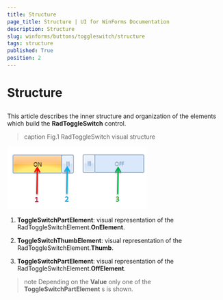 ```yaml
---
title: Structure
page_title: Structure | UI for WinForms Documentation
description: Structure
slug: winforms/buttons/toggleswitch/structure
tags: structure
published: True
position: 2
---
```


# Structure



## 

This article describes the inner structure and organization of the elements which build the __RadToggleSwitch__ 
          control.
        
>caption Fig.1 RadToggleSwitch visual structure

![buttons-toggleswitch-structure 001](images/buttons-toggleswitch-structure001.png)

1. __ToggleSwitchPartElement__: visual representation of the RadToggleSwitchElement.__OnElement__.
            

1. __ToggleSwitchThumbElement__: visual representation of the RadToggleSwitchElement.__Thumb__.
            

1. __ToggleSwitchPartElement__: visual representation of the RadToggleSwitchElement.__OffElement__.
            

>note Depending on the __Value__ only one of the __ToggleSwitchPartElement__ s is shown.
>


